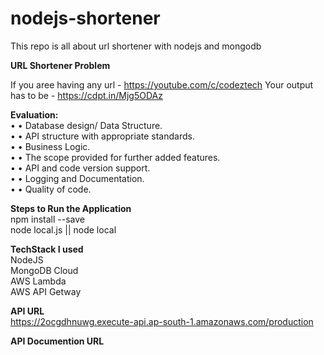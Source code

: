 # nodejs-shortener
This repo is all about url shortener with nodejs and mongodb 

**URL Shortener Problem**


If you aree having any url - https://youtube.com/c/codeztech
Your output has to be  - https://cdpt.in/Mjg5ODAz


**Evaluation:** <br />
• • Database design/ Data Structure. <br />
• • API structure with appropriate standards. <br />
• • Business Logic. <br />
• • The scope provided for further added features. <br />
• • API and code version support. <br />
• • Logging and Documentation. <br />
• • Quality of code. 


**Steps to Run the Application** <br />
npm install --save <br />
node local.js || node local

**TechStack I used** <br />
NodeJS <br />
MongoDB Cloud <br />
AWS Lambda <br />
AWS API Getway <br />

**API URL** <br />
https://2ocgdhnuwg.execute-api.ap-south-1.amazonaws.com/production

**API Documention URL** <br />

